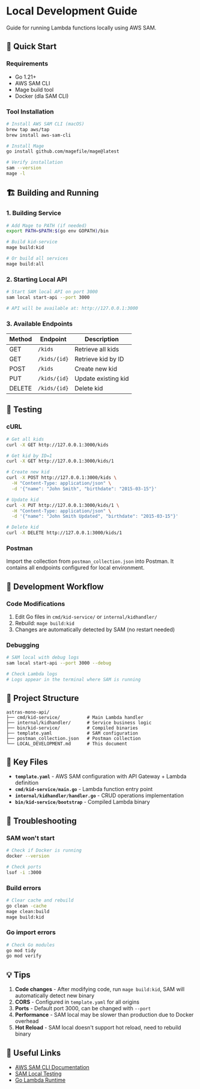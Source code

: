 # Local Development Guide

Guide for running Lambda functions locally using AWS SAM.

## 🚀 Quick Start

### Requirements
- Go 1.21+
- AWS SAM CLI
- Mage build tool
- Docker (dla SAM CLI)

### Tool Installation

```bash
# Install AWS SAM CLI (macOS)
brew tap aws/tap
brew install aws-sam-cli

# Install Mage
go install github.com/magefile/mage@latest

# Verify installation
sam --version
mage -l
```

## 🏗️ Building and Running

### 1. Building Service
```bash
# Add Mage to PATH (if needed)
export PATH=$PATH:$(go env GOPATH)/bin

# Build kid-service
mage build:kid

# Or build all services
mage build:all
```

### 2. Starting Local API
```bash
# Start SAM local API on port 3000
sam local start-api --port 3000

# API will be available at: http://127.0.0.1:3000
```

### 3. Available Endpoints

| Method | Endpoint | Description |
|--------|----------|-------------|
| GET | `/kids` | Retrieve all kids |
| GET | `/kids/{id}` | Retrieve kid by ID |
| POST | `/kids` | Create new kid |
| PUT | `/kids/{id}` | Update existing kid |
| DELETE | `/kids/{id}` | Delete kid |

## 🧪 Testing

### cURL
```bash
# Get all kids
curl -X GET http://127.0.0.1:3000/kids

# Get kid by ID=1
curl -X GET http://127.0.0.1:3000/kids/1

# Create new kid
curl -X POST http://127.0.0.1:3000/kids \
  -H "Content-Type: application/json" \
  -d '{"name": "John Smith", "birthdate": "2015-03-15"}'

# Update kid
curl -X PUT http://127.0.0.1:3000/kids/1 \
  -H "Content-Type: application/json" \
  -d '{"name": "John Smith Updated", "birthdate": "2015-03-15"}'

# Delete kid
curl -X DELETE http://127.0.0.1:3000/kids/1
```

### Postman
Import the collection from `postman_collection.json` into Postman. It contains all endpoints configured for local environment.

## 🔧 Development Workflow

### Code Modifications
1. Edit Go files in `cmd/kid-service/` or `internal/kidhandler/`
2. Rebuild: `mage build:kid`
3. Changes are automatically detected by SAM (no restart needed)

### Debugging
```bash
# SAM local with debug logs
sam local start-api --port 3000 --debug

# Check Lambda logs
# Logs appear in the terminal where SAM is running
```

## 📁 Project Structure

```
astras-mono-api/
├── cmd/kid-service/          # Main Lambda handler
├── internal/kidhandler/      # Service business logic
├── bin/kid-service/          # Compiled binaries
├── template.yaml             # SAM configuration
├── postman_collection.json   # Postman collection
└── LOCAL_DEVELOPMENT.md      # This document
```

## 🎯 Key Files

- **`template.yaml`** - AWS SAM configuration with API Gateway + Lambda definition
- **`cmd/kid-service/main.go`** - Lambda function entry point
- **`internal/kidhandler/handler.go`** - CRUD operations implementation
- **`bin/kid-service/bootstrap`** - Compiled Lambda binary

## 🚨 Troubleshooting

### SAM won't start
```bash
# Check if Docker is running
docker --version

# Check ports
lsof -i :3000
```

### Build errors
```bash
# Clear cache and rebuild
go clean -cache
mage clean:build
mage build:kid
```

### Go import errors
```bash
# Check Go modules
go mod tidy
go mod verify
```

## 💡 Tips

1. **Code changes** - After modifying code, run `mage build:kid`, SAM will automatically detect new binary
2. **CORS** - Configured in `template.yaml` for all origins
3. **Ports** - Default port 3000, can be changed with `--port`
4. **Performance** - SAM local may be slower than production due to Docker overhead
5. **Hot Reload** - SAM local doesn't support hot reload, need to rebuild binary

## 🔗 Useful Links

- [AWS SAM CLI Documentation](https://docs.aws.amazon.com/serverless-application-model/latest/developerguide/what-is-sam.html)
- [SAM Local Testing](https://docs.aws.amazon.com/serverless-application-model/latest/developerguide/sam-cli-command-reference-sam-local-start-api.html)
- [Go Lambda Runtime](https://github.com/aws/aws-lambda-go)